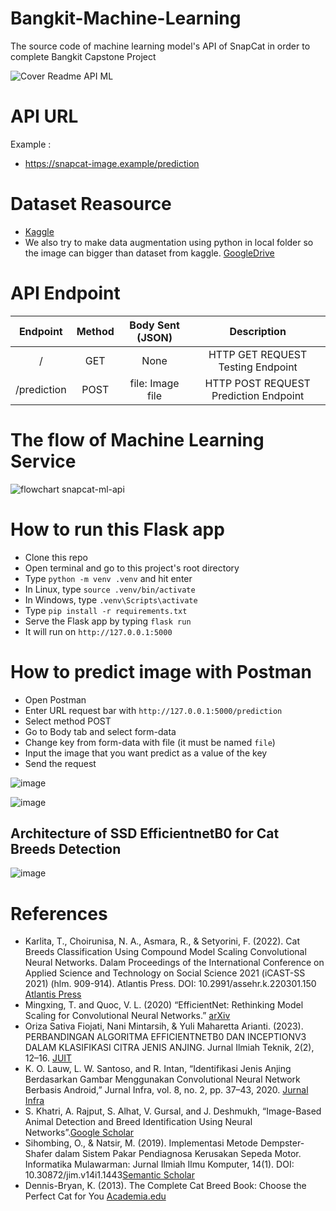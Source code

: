 # Bangkit-Machine-Learning

The source code of machine learning model's API of SnapCat in order to complete Bangkit Capstone Project

![Cover Readme API ML](https://github.com/alfarissss/snapcat-ml-api/assets/134893804/b0365706-085e-4098-9b39-ce65332caca0)


# API URL
Example :
- https://snapcat-image.example/prediction

# Dataset Reasource
- [Kaggle](https://www.kaggle.com/datasets/shawngano/gano-cat-breed-image-collection/data)
- We also try to make data augmentation using python in local folder so the image can bigger than dataset from kaggle. [GoogleDrive](https://drive.google.com/drive/folders/19ix5COwJvpmAMcWRIXlZrXCngih-ts7s?usp=sharing)

# API Endpoint
|   Endpoint   |   Method  | Body Sent (JSON) |                    Description                     |
|   :------:   | :-------: | :--------------: | :------------------------------------------------: |
|      /       |    GET    |       None       |          HTTP GET REQUEST Testing Endpoint         |
| /prediction  |    POST   | file: Image file |        HTTP POST REQUEST Prediction Endpoint       |


# The flow of Machine Learning Service
![flowchart snapcat-ml-api](https://github.com/alfarissss/snapcat-ml-api/assets/134893804/199f4181-bcef-4ea2-80c0-bfcd931fd95c)


# How to run this Flask app
- Clone this repo
- Open terminal and go to this project's root directory
- Type `python -m venv .venv` and hit enter
- In Linux, type `source .venv/bin/activate`
- In Windows, type `.venv\Scripts\activate`
- Type `pip install -r requirements.txt`
- Serve the Flask app by typing `flask run`
- It will run on `http://127.0.0.1:5000`

# How to predict image with Postman
- Open Postman
- Enter URL request bar with `http://127.0.0.1:5000/prediction`
- Select method POST
- Go to Body tab and select form-data
- Change key from form-data with file (it must be named `file`)
- Input the image that you want predict as a value of the key
- Send the request

![image](https://github.com/alfarissss/snapcat-ml-api/assets/134893804/8d790a17-5cdb-4d8f-bac5-4daced1b1789)

![image](https://github.com/alfarissss/snapcat-ml-api/assets/134893804/6f84e930-2fe6-4d19-a08e-b977ed5e5096)


## Architecture of SSD EfficientnetB0 for Cat Breeds Detection
![image](https://github.com/alfarissss/snapcat-ml-api/assets/134893804/3a9aefe9-ee82-4caf-a8eb-7bcd8c1bc3f1)


# References
- Karlita, T., Choirunisa, N. A., Asmara, R., & Setyorini, F. (2022). Cat Breeds Classification Using Compound Model Scaling Convolutional Neural Networks. Dalam Proceedings of the International Conference on Applied Science and Technology on Social Science 2021 (iCAST-SS 2021) (hlm. 909-914). Atlantis Press. DOI: 10.2991/assehr.k.220301.150 [Atlantis Press](https://www.atlantis-press.com/proceedings/icast-ss-21/125971139)
- Mingxing, T. and Quoc, V. L. (2020) “EfficientNet: Rethinking Model Scaling for Convolutional Neural Networks.” [arXiv](https://arxiv.org/abs/1905.11946)
- Oriza Sativa Fiojati, Nani Mintarsih, & Yuli Maharetta Arianti. (2023). PERBANDINGAN ALGORITMA EFFICIENTNETB0 DAN INCEPTIONV3 DALAM KLASIFIKASI CITRA JENIS ANJING. Jurnal Ilmiah Teknik, 2(2), 12–16. [JUIT](https://doi.org/10.56127/juit.v2i2.677)
- K. O. Lauw, L. W. Santoso, and R. Intan, “Identifikasi Jenis Anjing Berdasarkan Gambar Menggunakan Convolutional Neural Network Berbasis Android,” Jurnal Infra, vol. 8, no. 2, pp. 37–43, 2020. [Jurnal Infra](http://publication.petra.ac.id/index.php/teknik-informatika/article/view/10496)
- S. Khatri, A. Rajput, S. Alhat, V. Gursal, and J. Deshmukh, “Image-Based Animal Detection and Breed Identification Using Neural Networks”.[Google Scholar](https://scholar.archive.org/work/3chjbze37bebrgiub3yrn2clmq/access/wayback/http://jst.org.in/wp-content/uploads/2020/09/16.-Image-Based-Animal-Detection-and-Breed-Identification-Using-Neural-Networks.pdf)
- Sihombing, O., & Natsir, M. (2019). Implementasi Metode Dempster-Shafer dalam Sistem Pakar Pendiagnosa Kerusakan Sepeda Motor. Informatika Mulawarman: Jurnal Ilmiah Ilmu Komputer, 14(1). DOI: 10.30872/jim.v14i1.1443[Semantic Scholar](https://www.semanticscholar.org/paper/Implementasi-Metode-Dempster-Shafer-dalam-Sistem-Sihombing-Natsir/d4274d87bc86bb56f2888fe8ac02193de24a439e)
- Dennis-Bryan, K. (2013). The Complete Cat Breed Book: Choose the Perfect Cat for You [Academia.edu](https://www.academia.edu/50650306/The_Complete_Cat_Breed_Book_Choose_the_Perfect_Cat_for_You)
